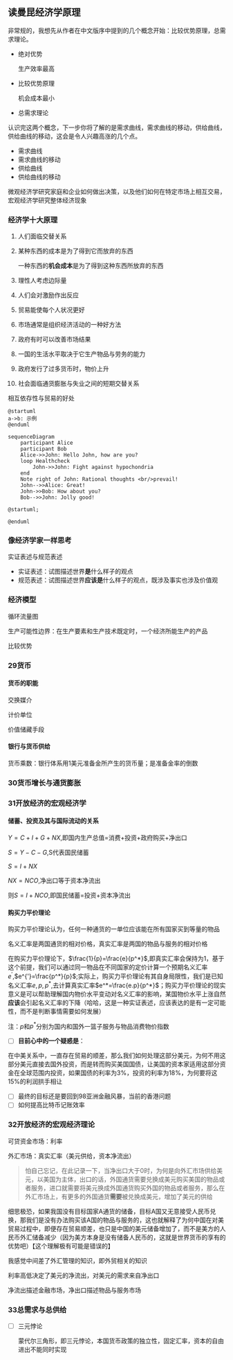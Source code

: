 ## 读曼昆经济学原理

非常规的，我想先从作者在中文版序中提到的几个概念开始：比较优势原理，总需求理论。

- 绝对优势

  生产效率最高

- 比较优势原理

  机会成本最小

- 总需求理论



认识完这两个概念，下一步你将了解的是需求曲线，需求曲线的移动，供给曲线，供给曲线的移动，这会是令人兴趣高涨的几个点。

- 需求曲线
- 需求曲线的移动
- 供给曲线
- 供给曲线的移动





微观经济学研究家庭和企业如何做出决策，以及他们如何在特定市场上相互交易，宏观经济学研究整体经济现象

### 经济学十大原理

1. 人们面临交替关系

2. 某种东西的成本是为了得到它而放弃的东西

   一种东西的**机会成本**是为了得到这种东西所放弃的东西

3. 理性人考虑边际量

4. 人们会对激励作出反应

5. 贸易能使每个人状况更好

6. 市场通常是组织经济活动的一种好方法

7. 政府有时可以改善市场结果

8. 一国的生活水平取决于它生产物品与劳务的能力

9. 政府发行了过多货币时，物价上升

10. 社会面临通货膨胀与失业之间的短期交替关系

相互依存性与贸易的好处

```plantuml
@startuml
a->b: 示例
@enduml
```

```mermaid
sequenceDiagram
    participant Alice
    participant Bob
    Alice->>John: Hello John, how are you?
    loop Healthcheck
        John->>John: Fight against hypochondria
    end
    Note right of John: Rational thoughts <br/>prevail!
    John-->>Alice: Great!
    John->>Bob: How about you?
    Bob-->>John: Jolly good!
```



```uml
@startuml;

@enduml

```



### 像经济学家一样思考

实证表述与规范表述

- 实证表述：试图描述世界**是**什么样子的观点
- 规范表述：试图描述世界**应该是**什么样子的观点，既涉及事实也涉及价值观

### 经济模型

循环流量图

生产可能性边界：在生产要素和生产技术既定时，一个经济所能生产的产品



比较优势



### 29货币

#### 货币的职能

交换媒介

计价单位

价值储藏手段

#### 银行与货币供给

货币乘数：银行体系用1美元准备金所产生的货币量；是准备金率的倒数



### 30货币增长与通货膨胀



### 31开放经济的宏观经济学

#### 储蓄、投资及其与国际流动的关系

$Y=C+I+G+NX$,即国内生产总值=消费+投资+政府购买+净出口

$S=Y-C-G$,S代表国民储蓄

$S=I+NX$

$NX=NCO$,净出口等于资本净流出

则$S=I+NCO$,即国民储蓄=投资+资本净流出

#### 购买力平价理论

购买力平价理论认为，任何一种通货的一单位应该能在所有国家买到等量的物品

名义汇率是两国通货的相对价格，真实汇率是两国的物品与服务的相对价格

在购买力平价理论下，$\frac{1}{p}=\frac{e}{p^*}$,即真实汇率会保持为1，基于这个前提，我们可以通过同一物品在不同国家的定价计算一个预期名义汇率$e^{'}$,$e^{'}=\frac{p^*}{p}$;实际上，购买力平价理论有其自身局限性，我们是已知名义汇率$e,p,p^*$,去计算真实汇率$e^*=\frac{e.p}{p^*}$；购买力平价理论的现实意义是可以帮助理解国内物价水平变动对名义汇率的影响，某国物价水平上涨自然**应该**会引起名义汇率的下降（哈哈，这是一种实证表述，应该表达的是有一定可能性，而不是判断事情需要如何发展）

注：$p$和$p^*$分别为国内和国外一篮子服务与物品消费物价指数



- [ ] **目前心中的一个疑惑是**：

在中美关系中，一直存在贸易的顺差，那么我们如何处理这部分美元，为何不用这部分美元直接去国外投资，而是转而购买美国国债，让美国的资本家适用这部分资金在全球范围内投资，如果国债的利率为3%，投资的利率为18%，为何要将这15%的利润拱手相让

- [ ] 最终的目标还是要回到98亚洲金融风暴，当前的香港问题
- [ ] 如何提高比特币记账效率

### 32开放经济的宏观经济理论

可贷资金市场：利率

外汇市场：真实汇率（美元供给，资本净流出）

> 怕自己忘记，在此记录一下，当净出口大于0时，为何是向外汇市场供给美元，以美国为主体，出口的话，外国通货需要兑换成美元购买美国的物品或者服务，进口就需要将美元换成外国通货购买外国的物品或者服务，那么在外汇市场上，有更多的外国通货**需要**被兑换成美元，增加了美元的供给

细思极恐，如果我国没有目标国家A通货的储备，目标A国又无意接受人民币兑换，那我们是没有办法购买该A国的物品与服务的，这也就解释了为何中国在对美贸易过程中，即便存在贸易顺差，也只是中国的美元储备增加了，而不是美方的人民币外汇储备减少（因为美方本身是没有储备人民币的，这就是世界货币的享有的优势吧）【这个理解极有可能是错误的】

我感觉中间差了外汇管理的知识，即外贸相关的知识



利率高低决定了美元的净流出，对美元的需求来自净出口



净流出描述金融市场，净出口描述物品与服务市场



### 33总需求与总供给



- [ ] 三元悖论

  蒙代尔三角形，即三元悖论，本国货币政策的独立性，固定汇率，资本的自由进出不能同时实现